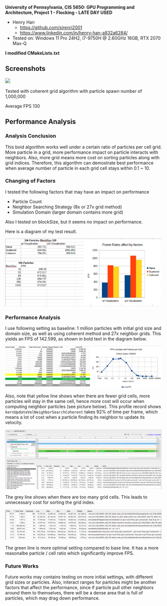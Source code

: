 **University of Pennsylvania, CIS 5650: GPU Programming and Architecture,
Project 1 - Flocking - LATE DAY USED**

* Henry Han
  * https://github.com/sirenri2001
  * https://www.linkedin.com/in/henry-han-a832a6284/
* Tested on: Windows 11 Pro 24H2, i7-9750H @ 2.60GHz 16GB, RTX 2070 Max-Q

**I modified CMakeLists.txt**

## Screenshots

![](/profiles/11.gif)

Tested with coherent grid algorithm with particle spawn number of 1,000,000

Average FPS 130

## Performance Analysis

### Analysis Conclusion

This boid algorithm works well under a certain ratio of particles per cell grid. More particle in a grid, more performance impact on particle interacts with neighbors. Also, more grid means more cost on sorting particles along with grid indices. Therefore, this algorithm can demostrate best performance when average number of particle in each grid cell stays within 0.1 ~ 10. 

### Changing of Factors

I tested the following factors that may have an impact on performance

- Particle Count
- Neighbor Searching Strategy (8x or 27x grid method)
- Simulation Domain (larger domain contains more grid)

Also I tested on blockSize, but it seems no impact on performance.

Here is a diagram of my test result.

![](/profiles/FrameRateFactors.png)


### Performance Analysis

I use following setting as baseline: 1 million particles with initial grid size and domain size, as well as using coherent method and 27x neighbor grids. This yields an FPS of 142.599, as shown in bold text in the diagram below.

![](/profiles/ProfileBaseLine.png)

Also, note that yellow line shows when there are fewer grid cells, more particles will stay in the same cell, hence more cost will occur when computing neighbor particles (see picture below). This profile record shows `kernUpdateVelNeighborSearchCoherent` takes 92% of time per frame, which means a lot of cost when a particle finding its neighbor to update its velocity. 

![](/profiles/1MillionWith10KGrid.png)

The grey line shows when there are too many grid cells. This leads to unnecessary cost for sorting the grid index. 

![](/profiles/1MillionWith515Million.png)

The green line is more optimal setting compared to base line. It has a more reasonalbe particle / cell ratio which significantly improve FPS. 

### Future Works

Future works may contains testing on more initial settings, with different grid sizes or particles. Also, interact ranges for particles might be another factors that affect the performance, since if particle pull other neighbors around them to themselves, there will be a dense area that is full of particles, which may drag down performance.